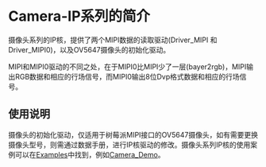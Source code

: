 # Camera-IP系列的简介

摄像头系列的IP核，提供了两个MIPI数据的读取驱动(Driver_MIPI 和 Driver_MIPI0)，以及OV5647摄像头的初始化驱动。

MIPI和MIPI0驱动的不同之处，在于MIPI0比MIPI少了一层(bayer2rgb)，MIPI输出RGB数据和相应的行场信号，而MIPI0输出8位Dvp格式数据和相应的行场信号。

## 使用说明

摄像头的初始化驱动，仅适用于树莓派MIPI接口的OV5647摄像头，如有需要更换摄像头型号，则需通过数据手册，进行IP核驱动的修改。摄像头系列IP核的使用案例可以在[Examples](/Examples)中找到，例如[Camera_Demo](/Examples/FPGA/4.Module-Interface/MIPI-Camera-Interface)。



